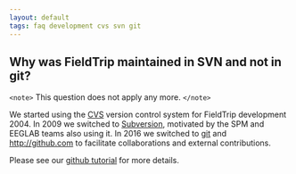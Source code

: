 ```yaml
---
layout: default
tags: faq development cvs svn git
---
```



## Why was FieldTrip maintained in SVN and not in git?

`<note>`
This question does not apply any more.
`</note>`

We started using the [CVS](/development/cvs) version control system for FieldTrip development 2004. 
In 2009 we switched to [ Subversion](/development/svn), motivated by the SPM and EEGLAB teams also using it. In 2016 we switched to [git](/development/git) and http://github.com to facilitate collaborations and external contributions. 

Please see our [github tutorial](/development/git) for more details.
